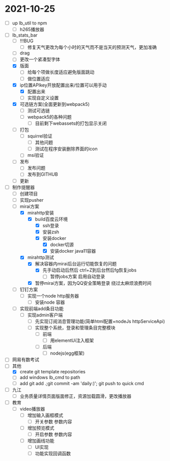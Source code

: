 # 2021-10-25
 - [ ] up lb_util to npm 
   - [ ] h265播放器
 - [ ] lb_stats_bar
   - [ ] !!!BUG
     - [ ] 修复天气更改为每个小时的天气而不是当天的预测天气，更加准确
   - [ ] drag
   - [ ] 更改一个紧凑型字体
   - [x] 版面
     - [ ] 给每个项做长度适应避免版面跳动
     - [ ] 做位置适应
   - [x] ip位置APIkey开放配置出来/位置可以用手动
     - [x] 配置出来
     - [ ] 实现自定义设置
   - [x] 可选链方案(全面更新到webpack5)
     - [ ] 测试可选链 
     - [ ] webpack5的各种问题
       - [ ] 目前剩下webassets的打包显示关闭
   - [ ] 打包
     - [ ] squirrel验证
       - [ ] 其他问题
       - [ ] 测试在程序安装删除界面的icon
     - [ ] msi验证
   - [ ] 发布
     - [ ] 发布问题
     - [ ] 发布到GITHUB
   - [ ] 更新
 - [ ] 制作提醒器
   - [ ] 创建项目
   - [ ] 实现pusher
   - [ ] mirai方案     
     - [x] mirahttp安装
       - [x] build百度云环境
         - [x] ssh登录
         - [x] 安装zsh
         - [x] 安装docker
           - [x] docker切源
           - [x] 安装docker java11容器
     - [x] mirahttp测试
       - [x] 解决容器内mirai后台运行切能恢复的问题
         - [x] 先手动启动后然后 ctrl+Z到后台然后fg恢复jobs 
           - [ ] 暂停jobs方案 启用自动登录 
       - [x] 暂停mirai方案，因为QQ安全策略登录 绕过太麻烦浪费时间
   - [ ] 钉钉方案 
     - [ ] 实现一个node http服务器
       - [ ] 安装node 容器
   - [ ] 实现前端add条目功能
     - [ ] 实现admin客户端
       - [ ] 先实现订阅消息管理功能(简单html配置+nodeJs httpServiceApi)
       - [ ] 实现整个系统，登录和管理条目完整模块
         - [ ] 前端
           - [ ] 用elementUi注入框架
         - [ ] 后端
           - [ ] nodejs(egg框架)
 - [ ] 网易有数考试
 - [ ] 其他
   - [x] create git template repositories 
   - [ ] add windows lb_cmd to path
   - [ ] add git add .;git commit -am 'daily:)'; git push   to quick cmd
 - [ ] 九江
   - [ ] 业务质量详情页面版面修正，资源加载圆滑，更改播放器
 - [ ] 教育
   - [ ] video播放器
     - [ ] 增加输入画框模式
       - [ ] 开关参数 参数内容
     - [ ] 增加预览模式
       - [ ] 开启参数 参数内容
     - [ ] 增加画线功能
       - [ ] UI实现
       - [ ] 功能实现回调函数